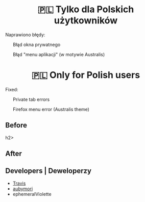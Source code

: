 <center>
<h1>🇵🇱 Tylko dla Polskich użytkowników</h1>
</center>
<P>Naprawiono błędy:</P>
  <ul>Błąd okna prywatnego</ul>
  <ul>Błąd "menu aplikacji" (w motywie Australis)</ul>
<p></p>
<center>
<h1>🇵🇱 Only for Polish users</h1>
</center>
<P>Fixed:</P>
  <ul>Private tab errors</ul>
  <ul>Firefox menu error (Australis theme)</ul>

<h2>Before</h2>h2>


<h2>After</h2>


## Developers | Deweloperzy
* [Travis](https://github.com/travy-patty/)
* [aubymori](https://github.com/aubymori)
* ephemeralViolette
